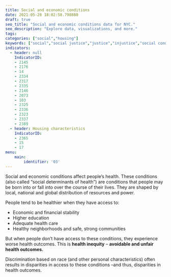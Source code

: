 ```yaml
---
title: Social and economic conditions
date: 2021-05-28 18:02:58.798880
draft: true
seo_title: "Social and economic conditions data for NYC."
seo_description: "Explore data, visualizations, and more."
tags: 
categories: ["social","housing"]
keywords: ["social","social justice","justice","injustice","social conditions","poverty","racism","housing","health"]
indicators:
  - header: null
    IndicatorID:
    - 2145
    - 2176
    - 14
    - 2334
    - 2317
    - 2335
    - 2146
    - 2073
    - 103
    - 2325
    - 2336
    - 2323
    - 2337
    - 2389
  - header: Housing characteristics
    IndicatorID:
    - 2365
    - 15
    - 17
menu:
    main:
        identifier: '03'
---
```


Social and economic conditions affect people’s health. These conditions (also called “social determinants of health”) are conditions that people may be born into or fall into over the course of their lives. They are shaped by local, national and global distribution of resources and power.

People tend to be healthier when they have access to:

* Economic and financial stability
* Higher education
* Adequate health care
* Healthy neighborhoods and safe, strong communities

But when people don’t have access to these conditions, they experience worse health outcomes. This is **health inequity** – **avoidable and unfair health outcomes.** 

Discrimination based on race (and other personal characteristics) often results in disparities in access to these conditions –and thus, disparities in health outcomes.